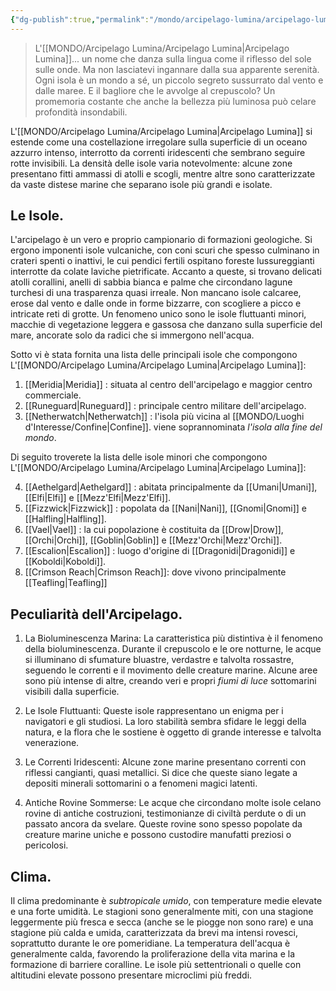 ```yaml
---
{"dg-publish":true,"permalink":"/mondo/arcipelago-lumina/arcipelago-lumina/"}
---
```



> L'[[MONDO/Arcipelago Lumina/Arcipelago Lumina\|Arcipelago Lumina]]... un nome che danza sulla lingua come il riflesso del sole sulle onde. Ma non lasciatevi ingannare dalla sua apparente serenità. Ogni isola è un mondo a sé, un piccolo segreto sussurrato dal vento e dalle maree. E il bagliore che le avvolge al crepuscolo? Un promemoria costante che anche la bellezza più luminosa può celare profondità insondabili.

L'[[MONDO/Arcipelago Lumina/Arcipelago Lumina\|Arcipelago Lumina]] si estende come una costellazione irregolare sulla superficie di un oceano azzurro intenso, interrotto da correnti iridescenti che sembrano seguire rotte invisibili. La densità delle isole varia notevolmente: alcune zone presentano fitti ammassi di atolli e scogli, mentre altre sono caratterizzate da vaste distese marine che separano isole più grandi e isolate.

## Le Isole.

L'arcipelago è un vero e proprio campionario di formazioni geologiche. Si ergono imponenti isole vulcaniche, con coni scuri che spesso culminano in crateri spenti o inattivi, le cui pendici fertili ospitano foreste lussureggianti interrotte da colate laviche pietrificate. Accanto a queste, si trovano delicati atolli corallini, anelli di sabbia bianca e palme che circondano lagune turchesi di una trasparenza quasi irreale. Non mancano isole calcaree, erose dal vento e dalle onde in forme bizzarre, con scogliere a picco e intricate reti di grotte. Un fenomeno unico sono le isole fluttuanti minori, macchie di vegetazione leggera e gassosa che danzano sulla superficie del mare, ancorate solo da radici che si immergono nell'acqua.

Sotto vi è stata fornita una lista delle principali isole che compongono L'[[MONDO/Arcipelago Lumina/Arcipelago Lumina\|Arcipelago Lumina]]:

1. [[Meridia\|Meridia]] : situata al centro dell'arcipelago e maggior centro commerciale.
2. [[Runeguard\|Runeguard]] : principale centro militare dell'arcipelago.
3. [[Netherwatch\|Netherwatch]] : l'isola più vicina al [[MONDO/Luoghi d'Interesse/Confine\|Confine]]. viene soprannominata *l'isola alla fine del mondo*. 

Di seguito troverete la lista delle isole minori che compongono L'[[MONDO/Arcipelago Lumina/Arcipelago Lumina\|Arcipelago Lumina]]:

4. [[Aethelgard\|Aethelgard]] : abitata principalmente da [[Umani\|Umani]], [[Elfi\|Elfi]] e [[Mezz'Elfi\|Mezz'Elfi]].
5. [[Fizzwick\|Fizzwick]] : popolata da [[Nani\|Nani]], [[Gnomi\|Gnomi]] e [[Halfling\|Halfling]]. 
6. [[Vael\|Vael]] : la cui popolazione è costituita da [[Drow\|Drow]], [[Orchi\|Orchi]], [[Goblin\|Goblin]] e [[Mezz'Orchi\|Mezz'Orchi]]. 
7. [[Escalion\|Escalion]] : luogo d'origine di [[Dragonidi\|Dragonidi]] e [[Koboldi\|Koboldi]].
8. [[Crimson Reach\|Crimson Reach]]: dove vivono principalmente [[Teafling\|Teafling]]

## Peculiarità dell'Arcipelago.

1. La Bioluminescenza Marina: La caratteristica più distintiva è il fenomeno della bioluminescenza. Durante il crepuscolo e le ore notturne, le acque si illuminano di sfumature bluastre, verdastre e talvolta rossastre, seguendo le correnti e il movimento delle creature marine. Alcune aree sono più intense di altre, creando veri e propri *fiumi di luce* sottomarini visibili dalla superficie.

2. Le Isole Fluttuanti: Queste isole rappresentano un enigma per i navigatori e gli studiosi. La loro stabilità sembra sfidare le leggi della natura, e la flora che le sostiene è oggetto di grande interesse e talvolta venerazione.

3. Le Correnti Iridescenti: Alcune zone marine presentano correnti con riflessi cangianti, quasi metallici. Si dice che queste siano legate a depositi minerali sottomarini o a fenomeni magici latenti.

4. Antiche Rovine Sommerse: Le acque che circondano molte isole celano rovine di antiche costruzioni, testimonianze di civiltà perdute o di un passato ancora da svelare. Queste rovine sono spesso popolate da creature marine uniche e possono custodire manufatti preziosi o pericolosi.

## Clima.

Il clima predominante è *subtropicale umido*, con temperature medie elevate e una forte umidità. Le stagioni sono generalmente miti, con una stagione leggermente più fresca e secca (anche se le piogge non sono rare) e una stagione più calda e umida, caratterizzata da brevi ma intensi rovesci, soprattutto durante le ore pomeridiane. La temperatura dell'acqua è generalmente calda, favorendo la proliferazione della vita marina e la formazione di barriere coralline. Le isole più settentrionali o quelle con altitudini elevate possono presentare microclimi più freddi.
